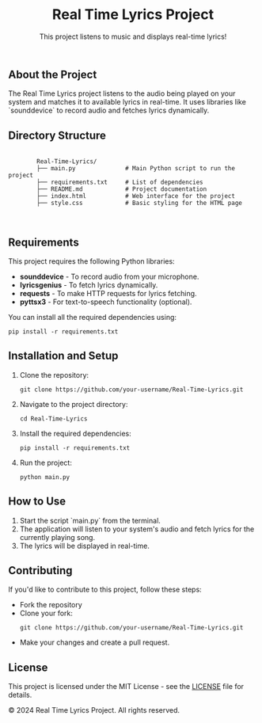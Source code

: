 <!DOCTYPE html>
<html lang="en">
<head>
  <meta charset="UTF-8">
  <meta name="viewport" content="width=device-width, initial-scale=1.0">
  <meta http-equiv="X-UA-Compatible" content="ie=edge">
  <title>Real Time Lyrics Project</title>
  <link rel="stylesheet" href="style.css">
</head>
<body>
  <header>
    <h1>Real Time Lyrics Project</h1>
    <p>This project listens to music and displays real-time lyrics!</p>
  </header>
  
  <section id="about">
    <h2>About the Project</h2>
    <p>
      The Real Time Lyrics project listens to the audio being played on your system and matches it to available lyrics in real-time. It uses libraries like `sounddevice` to record audio and fetches lyrics dynamically.
    </p>
  </section>

  <section id="directory-structure">
    <h2>Directory Structure</h2>
    <pre>
      <code>
        Real-Time-Lyrics/
        ├── main.py              # Main Python script to run the project
        ├── requirements.txt     # List of dependencies
        ├── README.md            # Project documentation
        ├── index.html           # Web interface for the project
        ├── style.css            # Basic styling for the HTML page
      </code>
    </pre>
  </section>

  <section id="requirements">
    <h2>Requirements</h2>
    <p>This project requires the following Python libraries:</p>
    <ul>
      <li><strong>sounddevice</strong> - To record audio from your microphone.</li>
      <li><strong>lyricsgenius</strong> - To fetch lyrics dynamically.</li>
      <li><strong>requests</strong> - To make HTTP requests for lyrics fetching.</li>
      <li><strong>pyttsx3</strong> - For text-to-speech functionality (optional).</li>
    </ul>
    <p>You can install all the required dependencies using:</p>
    <pre><code>pip install -r requirements.txt</code></pre>
  </section>

  <section id="installation">
    <h2>Installation and Setup</h2>
    <ol>
      <li>Clone the repository:</li>
      <pre><code>git clone https://github.com/your-username/Real-Time-Lyrics.git</code></pre>
      <li>Navigate to the project directory:</li>
      <pre><code>cd Real-Time-Lyrics</code></pre>
      <li>Install the required dependencies:</li>
      <pre><code>pip install -r requirements.txt</code></pre>
      <li>Run the project:</li>
      <pre><code>python main.py</code></pre>
    </ol>
  </section>

  <section id="usage">
    <h2>How to Use</h2>
    <ol>
      <li>Start the script `main.py` from the terminal.</li>
      <li>The application will listen to your system's audio and fetch lyrics for the currently playing song.</li>
      <li>The lyrics will be displayed in real-time.</li>
    </ol>
  </section>

  <section id="contributing">
    <h2>Contributing</h2>
    <p>If you'd like to contribute to this project, follow these steps:</p>
    <ul>
      <li>Fork the repository</li>
      <li>Clone your fork:</li>
      <pre><code>git clone https://github.com/your-username/Real-Time-Lyrics.git</code></pre>
      <li>Make your changes and create a pull request.</li>
    </ul>
  </section>

  <section id="license">
    <h2>License</h2>
    <p>This project is licensed under the MIT License - see the <a href="LICENSE">LICENSE</a> file for details.</p>
  </section>

  <footer>
    <p>&copy; 2024 Real Time Lyrics Project. All rights reserved.</p>
  </footer>
</body>
</html>
